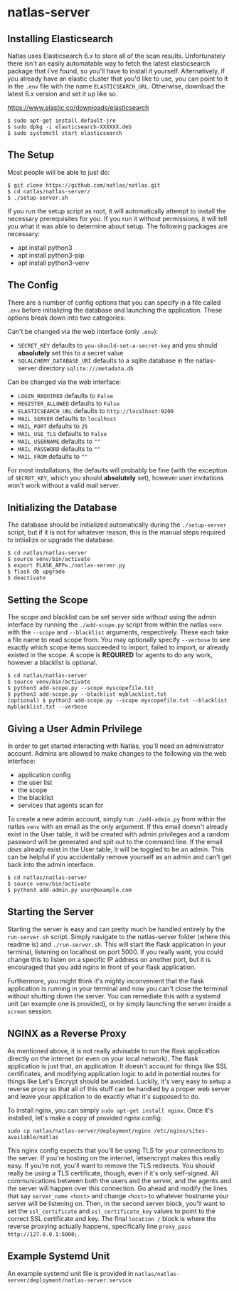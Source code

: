 # natlas-server

Installing Elasticsearch
------------------------
Natlas uses Elasticsearch 6.x to store all of the scan results. Unfortunately there isn't an easily automatable way to fetch the latest elasticsearch package that I've found, so you'll have to install it yourself. Alternatively, if you already have an elastic cluster that you'd like to use, you can point to it in the `.env` file with the name `ELASTICSEARCH_URL`. Otherwise, download the latest 6.x version and set it up like so.

https://www.elastic.co/downloads/elasticsearch

```
$ sudo apt-get install default-jre
$ sudo dpkg -i elasticsearch-XXXXXX.deb
$ sudo systemctl start elasticsearch
```


The Setup
------------------
Most people will be able to just do:

```
$ git clone https://github.com/natlas/natlas.git
$ cd natlas/natlas-server/
$ ./setup-server.sh
```

If you run the setup script as root, it will automatically attempt to install the necessary prerequisites for you. If you run it without permissions, it will tell you what it was able to determine about setup. The following packages are necessary:

- apt install python3
- apt install python3-pip
- apt install python3-venv


The Config
------------------
There are a number of config options that you can specify in a file called `.env` before initializing the database and launching the application. These options break down into two categories:

Can't be changed via the web interface (only `.env`):

- `SECRET_KEY` defaults to `you-should-set-a-secret-key` and you should **absolutely** set this to a secret value
- `SQLALCHEMY_DATABASE_URI` defaults to a sqlite database in the natlas-server directory `sqlite:///metadata.db`

Can be changed via the web interface:

- `LOGIN_REQUIRED` defaults to `False`
- `REGISTER_ALLOWED` defaults to `False`
- `ELASTICSEARCH_URL` defaults to `http://localhost:9200`
- `MAIL_SERVER` defaults to `localhost`
- `MAIL_PORT` defaults to `25`
- `MAIL_USE_TLS` defaults to `False`
- `MAIL_USERNAME` defaults to `""`
- `MAIL_PASSWORD` defaults to `""`
- `MAIL_FROM` defaults to `""`

For most installations, the defaults will probably be fine (with the exception of `SECRET_KEY`, which you should **absolutely** set), however user invitations won't work without a valid mail server. 


Initializing the Database
------------------
The database should be initialized automatically during the `./setup-server` script, but if it is not for whatever reason, this is the manual steps required to intiialize or upgrade the database.

```
$ cd natlas/natlas-server
$ source venv/bin/activate
$ export FLASK_APP=./natlas-server.py
$ flask db upgrade
$ deactivate
```


Setting the Scope
------------------
The scope and blacklist can be set server side without using the admin interface by running the `./add-scope.py` script from within the natlas `venv` with the `--scope` and `--blacklist` arguments, respectively. These each take a file name to read scope from. You may optionally specify `--verbose` to see exactly which scope items succeeded to import, failed to import, or already existed in the scope. A scope is **REQUIRED** for agents to do any work, however a blacklist is optional.

```
$ cd natlas/natlas-server
$ source venv/bin/activate
$ python3 add-scope.py --scope myscopefile.txt
$ python3 add-scope.py --blacklist myblacklist.txt
(optional) $ python3 add-scope.py --scope myscopefile.txt --blacklist myblacklist.txt --verbose
```


Giving a User Admin Privilege
------------------
In order to get started interacting with Natlas, you'll need an administrator account. Admins are allowed to make changes to the following via the web interface: 

- application config
- the user list
- the scope
- the blacklist
- services that agents scan for

To create a new admin account, simply run `./add-admin.py` from within the natlas `venv` with an email as the only argument. If this email doesn't already exist in the User table, it will be created with admin privileges and a random password will be generated and spit out to the command line. If the email *does* already exist in the User table, it will be toggled to be an admin. This can be helpful if you accidentally remove yourself as an admin and can't get back into the admin interface.

```
$ cd natlas/natlas-server
$ source venv/bin/activate
$ python3 add-admin.py user@example.com
```


Starting the Server
------------------
Starting the server is easy and can pretty much be handled entirely by the `run-server.sh` script. Simply navigate to the natlas-server folder (where this readme is) and `./run-server.sh`. This will start the flask application in your terminal, listening on localhost on port 5000. If you really want, you could change this to listen on a specific IP address on another port, but it is encouraged that you add nginx in front of your flask application.

Furthermore, you might think it's mighty inconvenient that the flask application is running in your terminal and now you can't close the terminal without shutting down the server. You can remediate this with a systemd unit (an example one is provided), or by simply launching the server inside a `screen` session.


NGINX as a Reverse Proxy
------------------
As mentioned above, it is not really advisable to run the flask application directly on the internet (or even on your local network). The flask application is just that, an application. It doesn't account for things like SSL certificates, and modifying application logic to add in potential routes for things like Let's Encrypt should be avoided. Luckily, it's very easy to setup a reverse proxy so that all of this stuff can be handled by a proper web server and leave your application to do exactly what it's supposed to do.

To install nginx, you can simply `sudo apt-get install nginx`. Once it's installed, let's make a copy of provided nginx config:

```
sudo cp natlas/natlas-server/deployment/nginx /etc/nginx/sites-available/natlas
```

This nginx config expects that you'll be using TLS for your connections to the server. If you're hosting on the internet, letsencrypt makes this really easy. If you're not, you'll want to remove the TLS redirects. You should really be using a TLS certificate, though, even if it's only self-signed. All communications between both the users and the server, and the agents and the server will happen over this connection.  Go ahead and modify the lines that say `server_name <host>` and change `<host>` to whatever hostname your server will be listening on. Then, in the second server block, you'll want to set the `ssl_certificate` and `ssl_certificate_key` values to point to the correct SSL certificate and key. The final `location /` block is where the reverse proxying actually happens, specifically line `proxy_pass http://127.0.0.1:5000;`. 


Example Systemd Unit
------------------
An example systemd unit file is provided in `natlas/natlas-server/deployment/natlas-server.service`